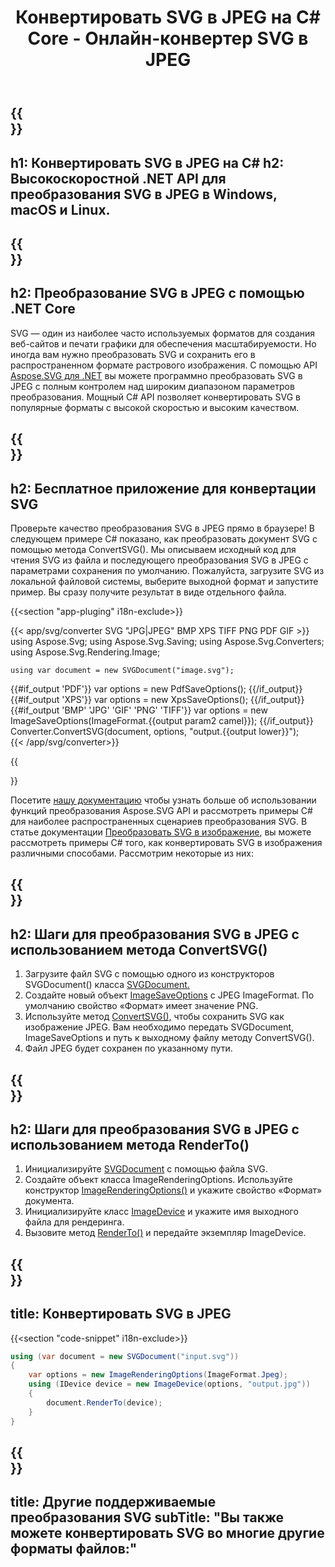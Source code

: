 ﻿---
translation: true
template: /templates/_template-conversion-child.md
title: Конвертировать SVG в JPEG на C# Core - Онлайн-конвертер SVG в JPEG
description: Загружайте и конвертируйте SVG в JPEG с помощью .NET Core API в Windows, macOS и Linux. Попробуйте онлайн-конвертер SVG в JPEG бесплатно!
url: /net/conversion/svg-to-jpeg/
family: svg
platformtag: net
feature: conversion
informat: SVG
outformat: JPEG
otherformats: GIF JPEG PNG TIFF BMP PDF XPS
---

{{<section banner>}}
---
h1: Конвертировать SVG в JPEG на C#
h2: Высокоскоростной .NET API для преобразования SVG в JPEG в Windows, macOS и Linux.
---

{{<section overview>}}
---
h2: Преобразование SVG в JPEG с помощью .NET Core
---

SVG — один из наиболее часто используемых форматов для создания веб-сайтов и печати графики для обеспечения масштабируемости. Но иногда вам нужно преобразовать SVG и сохранить его в распространенном формате растрового изображения. С помощью API [Aspose.SVG для .NET](https://products.aspose.com/svg/net/) вы можете программно преобразовать SVG в JPEG с полным контролем над широким диапазоном параметров преобразования. Мощный C# API позволяет конвертировать SVG в популярные форматы с высокой скоростью и высоким качеством.


{{<section demos>}}
---
h2: Бесплатное приложение для конвертации SVG
---

Проверьте качество преобразования SVG в JPEG прямо в браузере! В следующем примере C# показано, как преобразовать документ SVG с помощью метода ConvertSVG(). Мы описываем исходный код для чтения SVG из файла и последующего преобразования SVG в JPEG с параметрами сохранения по умолчанию. Пожалуйста, загрузите SVG из локальной файловой системы, выберите выходной формат и запустите пример. Вы сразу получите результат в виде отдельного файла.

{{<section "app-pluging" i18n-exclude>}}

{{< app/svg/converter SVG "JPG|JPEG" BMP XPS TIFF PNG PDF GIF >}}
using Aspose.Svg;
using Aspose.Svg.Saving;
using Aspose.Svg.Converters;
using Aspose.Svg.Rendering.Image;

    using var document = new SVGDocument("image.svg");
{{#if_output 'PDF'}}
    var options = new PdfSaveOptions();
{{/if_output}}
{{#if_output 'XPS'}}
    var options = new XpsSaveOptions();
{{/if_output}}
{{#if_output 'BMP' 'JPG' 'GIF' 'PNG' 'TIFF'}}
    var options = new ImageSaveOptions(ImageFormat.{{output param2 camel}});
{{/if_output}}
    Converter.ConvertSVG(document, options, "output.{{output lower}}");   
{{< /app/svg/converter>}} 

{{<section documentation>}}

Посетите <a href="https://docs.aspose.com/svg/net/how-to-work-with-aspose-svg-api/converting/" target="_blank">нашу документацию</a> чтобы узнать больше об использовании функций преобразования Aspose.SVG API и рассмотреть примеры C# для наиболее распространенных сценариев преобразования SVG. В статье документации <a href="https://docs.aspose.com/svg/net/how-to-work-with-aspose-svg-api/convert-svg-to-image/" target="_blank ">Преобразовать SVG в изображение</a>, вы можете рассмотреть примеры C# того, как конвертировать SVG в изображения различными способами. Рассмотрим некоторые из них:

{{<section steps1>}}
---
h2: Шаги для преобразования SVG в JPEG с использованием метода ConvertSVG()
---
1. Загрузите файл SVG с помощью одного из конструкторов SVGDocument() класса [SVGDocument.](https://reference.aspose.com/svg/net/aspose.svg/svgdocument/)
1. Создайте новый объект [ImageSaveOptions](https://reference.aspose.com/svg/net/aspose.svg.saving/imagesaveoptions/) с JPEG ImageFormat. По умолчанию свойство «Формат» имеет значение PNG.
1. Используйте метод [ConvertSVG(),](https://reference.aspose.com/svg/net/aspose.svg.converters/converter/convertsvg/) чтобы сохранить SVG как изображение JPEG. Вам необходимо передать SVGDocument, ImageSaveOptions и путь к выходному файлу методу ConvertSVG().
1. Файл JPEG будет сохранен по указанному пути.

{{<section steps2>}}
---
h2: Шаги для преобразования SVG в JPEG с использованием метода RenderTo()
---
1. Инициализируйте [SVGDocument](https://reference.aspose.com/svg/net/aspose.svg/svgdocument/) с помощью файла SVG.
1. Создайте объект класса ImageRenderingOptions. Используйте конструктор [ImageRenderingOptions()](https://reference.aspose.com/svg/net/aspose.svg.rendering.image/imagerenderingoptions/imagerenderingoptions/) и укажите свойство «Формат» документа.
1. Инициализируйте класс [ImageDevice](https://reference.aspose.com/svg/net/aspose.svg.rendering.image/imagedevice/) и укажите имя выходного файла для рендеринга.
1. Вызовите метод [RenderTo()](https://reference.aspose.com/svg/net/aspose.svg/svgdocument/renderto/) и передайте экземпляр ImageDevice.



{{<section code-text>}}
---
title: Конвертировать SVG в JPEG
---

{{<section "code-snippet" i18n-exclude>}}

```cs
using (var document = new SVGDocument("input.svg"))
{
	var options = new ImageRenderingOptions(ImageFormat.Jpeg);
	using (IDevice device = new ImageDevice(options, "output.jpg"))
	{
		document.RenderTo(device);                    
	}
}
```

{{<section other-conversions>}}
---
title: Другие поддерживаемые преобразования SVG
subTitle: "Вы также можете конвертировать SVG во многие другие форматы файлов:"
---